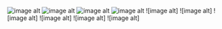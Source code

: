 ![image alt](https://github.com/soban2777/HomeCare/blob/2577efd9a1500d4b3d56cf5cae96ab122de787d5/WhatsApp%20Image%202025-05-30%20at%2012.36.22%20AM.jpeg)
![image alt](https://github.com/soban2777/HomeCare/blob/15447803cf671538522a5f1d84a0cdb1ebe4ab67/WhatsApp%20Image%202025-05-30%20at%2012.36.17%20AM.jpeg)
![image alt](https://github.com/soban2777/HomeCare/blob/99c85a11ff8b57e9869a62e526bf602d9439599f/WhatsApp%20Image%202025-05-30%20at%2012.36.18%20AM%20(2).jpeg)
![image alt](https://github.com/soban2777/HomeCare/blob/02ce25bc186cf08447f5e4692bd98948755590cf/WhatsApp%20Image%202025-05-30%20at%2012.36.19%20AM%20(1).jpeg)
![image alt]
![image alt]
![image alt]
![image alt]
![image alt]
![image alt]
